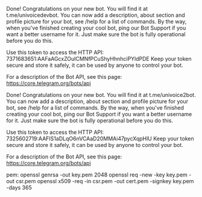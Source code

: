 Done! Congratulations on your new bot. You will find it at t.me/univoicedevbot. You can now add a description, about section and profile picture for your bot, see /help for a list of commands. By the way, when you've finished creating your cool bot, ping our Bot Support if you want a better username for it. Just make sure the bot is fully operational before you do this.

Use this token to access the HTTP API:
7371683651:AAFaAGcxZOuICMNfPCuShyHhnhciPYldPDE
Keep your token secure and store it safely, it can be used by anyone to control your bot.

For a description of the Bot API, see this page: https://core.telegram.org/bots/api


















Done! Congratulations on your new bot. You will find it at t.me/univoice2bot. You can now add a description, about section and profile picture for your bot, see /help for a list of commands. By the way, when you've finished creating your cool bot, ping our Bot Support if you want a better username for it. Just make sure the bot is fully operational before you do this.

Use this token to access the HTTP API:
7325602719:AAFIS1aDLqO6nVCAaD20MMAi47pycXqpHlU
Keep your token secure and store it safely, it can be used by anyone to control your bot.

For a description of the Bot API, see this page: https://core.telegram.org/bots/api



pem:
openssl genrsa -out key.pem 2048
openssl req -new -key key.pem -out csr.pem
openssl x509 -req -in csr.pem -out cert.pem -signkey key.pem -days 365
